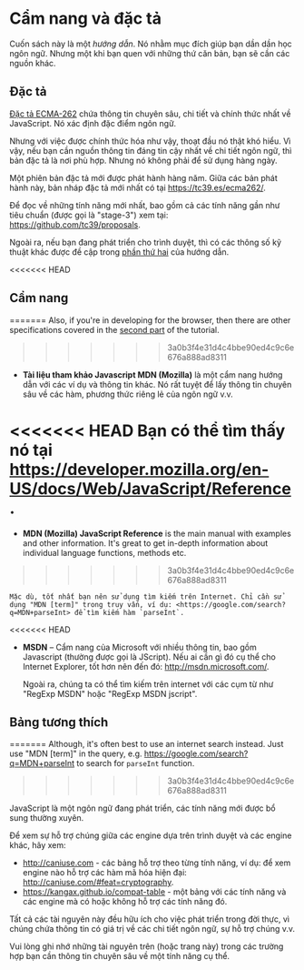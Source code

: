 # Cẩm nang và đặc tả

Cuốn sách này là một *hướng dẫn*. Nó nhằm mục đích giúp bạn dần dần học ngôn ngữ. Nhưng một khi bạn quen với những thứ căn bản, bạn sẽ cần các nguồn khác.

## Đặc tả

[Đặc tả ECMA-262](https://www.ecma-international.org/publications/standards/Ecma-262.htm) chứa thông tin chuyên sâu, chi tiết và chính thức nhất về JavaScript. Nó xác định đặc điểm ngôn ngữ.

Nhưng với việc được chính thức hóa như vậy, thoạt đầu nó thật khó hiểu. Vì vậy, nếu bạn cần nguồn thông tin đáng tin cậy nhất về chi tiết ngôn ngữ, thì bản đặc tả là nơi phù hợp. Nhưng nó không phải để sử dụng hàng ngày.

Một phiên bản đặc tả mới được phát hành hàng năm. Giữa các bản phát hành này, bản nháp đặc tả mới nhất có tại <https://tc39.es/ecma262/>.

Để đọc về những tính năng mới nhất, bao gồm cả các tính năng gần như tiêu chuẩn (được gọi là "stage-3") xem tại: <https://github.com/tc39/proposals>.

Ngoài ra, nếu bạn đang phát triển cho trình duyệt, thì có các thông số kỹ thuật khác được đề cập trong [phần thứ hai](info:browser-environment) của hướng dẫn.

<<<<<<< HEAD
## Cẩm nang
=======
Also, if you're in developing for the browser, then there are other specifications covered in the [second part](info:browser-environment) of the tutorial.
>>>>>>> 3a0b3f4e31d4c4bbe90ed4c9c6e676a888ad8311

- **Tài liệu tham khảo Javascript MDN (Mozilla)** là một cẩm nang hướng dẫn với các ví dụ và thông tin khác. Nó rất tuyệt để lấy thông tin chuyên sâu về các hàm, phương thức riêng lẻ của ngôn ngữ v.v.

<<<<<<< HEAD
    Bạn có thể tìm thấy nó tại <https://developer.mozilla.org/en-US/docs/Web/JavaScript/Reference>.
=======
- **MDN (Mozilla) JavaScript Reference** is the main manual with examples and other information. It's great to get in-depth information about individual language functions, methods etc.
>>>>>>> 3a0b3f4e31d4c4bbe90ed4c9c6e676a888ad8311

    Mặc dù, tốt nhất bạn nên sử dụng tìm kiếm trên Internet. Chỉ cần sử dụng "MDN [term]" trong truy vấn, ví dụ: <https://google.com/search?q=MDN+parseInt> để tìm kiếm hàm `parseInt`.

<<<<<<< HEAD

- **MSDN** – Cẩm nang của Microsoft với nhiều thông tin, bao gồm Javascript (thường được gọi là JScript). Nếu ai cần gì đó cụ thể cho Internet Explorer, tốt hơn nên đến đó: <http://msdn.microsoft.com/>.

    Ngoài ra, chúng ta có thể tìm kiếm trên internet với các cụm từ như "RegExp MSDN" hoặc "RegExp MSDN jscript".

## Bảng tương thích
=======
Although, it's often best to use an internet search instead. Just use "MDN [term]" in the query, e.g. <https://google.com/search?q=MDN+parseInt> to search for `parseInt` function.
>>>>>>> 3a0b3f4e31d4c4bbe90ed4c9c6e676a888ad8311

JavaScript là một ngôn ngữ đang phát triển, các tính năng mới được bổ sung thường xuyên.

Để xem sự hỗ trợ chúng giữa các engine dựa trên trình duyệt và các engine khác, hãy xem:

- <http://caniuse.com> - các bảng hỗ trợ theo từng tính năng, ví dụ: để xem engine nào hỗ trợ các hàm mã hóa hiện đại: <http://caniuse.com/#feat=cryptography>.
- <https://kangax.github.io/compat-table> - một bảng với các tính năng và các engine mà có hoặc không hỗ trợ các tính năng đó.

Tất cả các tài nguyên này đều hữu ích cho việc phát triển trong đời thực, vì chúng chứa thông tin có giá trị về các chi tiết ngôn ngữ, sự hỗ trợ chúng v.v.

Vui lòng ghi nhớ những tài nguyên trên (hoặc trang này) trong các trường hợp bạn cần thông tin chuyên sâu về một tính năng cụ thể.
